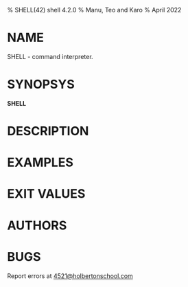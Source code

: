 % SHELL(42) shell 4.2.0
% Manu, Teo and Karo
% April 2022

# NAME

SHELL - command interpreter.

# SYNOPSYS
**SHELL**

# DESCRIPTION

# EXAMPLES

# EXIT VALUES

# AUTHORS

# BUGS

Report errors at <4521@holbertonschool.com>